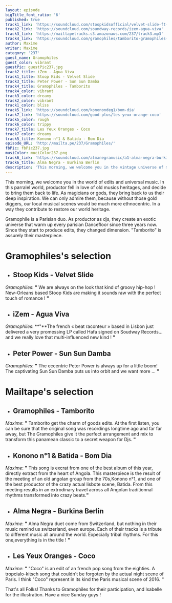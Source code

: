 ```yaml
---
layout: episode
bigTitle_font_ratio: '6'
published: true
track1_link: 'https://soundcloud.com/stoopkidsofficial/velvet-slide-ft-jo'
track2_link: 'https://soundcloud.com/soundway-records/izem-agua-viva'
track3_link: 'https://mailtapetracks.s3.amazonaws.com/237/track3.mp3'
track4_link: 'https://soundcloud.com/gramophiles/tamborito-gramophiles-edit-4'
author: Maxime
writer: Maxime
category: '237'
guest_name: Gramophiles
guest_color: vibrant
guestPic: guestPic237.jpg
track2_title: iZem - Agua Viva
track1_title: Stoop Kids - Velvet Slide
track3_title: Peter Power - Sun Sun Damba
track4_title: Gramophiles - Tamborito
track4_color: vibrant
track3_color: dreamy
track2_color: vibrant
track1_color: bliss
track5_link: 'https://soundcloud.com/kononondeg1/bom-dia'
track7_link: 'https://soundcloud.com/good-plus/les-yeux-orange-coco'
track5_color: rough
track6_color: trippy
track7_title: Les Yeux Oranges - Coco
track7_color: dreamy
track5_title: Konono n°1 & Batida - Bom Dia
episode_URL: 'http://mailta.pe/237/Gramophiles/'
fbPic: fbPic237.jpg
musiColor: muciColor237.png
track6_link: 'https://soundcloud.com/almanegramusic/a1-alma-negra-burkina-berlin'
track6_title: Alma Negra - Burkina Berlin
description: 'This morning, we welcome you in the vintage universe of music.'
---
```

<p id="introduction"> This morning, we welcome you in the world of edits and universal music. In this parralel world, productor fell in love of old musics heritages, and decide to bring them back to life. As magicians or gods, they bring back to us their deep inspiration. We can only admire them, because without those gold diggers, our local musical scenes would be much more ethnocentric. In a way they contribute to restore our world heritage.

Gramophile is a Parisian duo. As productor as djs, they create an exotic universe that warm up every parisian Dancefloor since three years now. Since they start to produce edits, they changed dimension. "Tamborito" is assurely their masterpiece.  </p>

# **Gramophiles's selection**

+ ## Stoop Kids - Velvet Slide

_Gramophiles_: **"** We are always on the look that kind of groovy hip-hop !  New-Orleans based Stoop Kids are making it sounds raw with the perfect touch of romance ! **"**

+ ## iZem - Agua Viva
_Gramophiles_: **"**The french « beat raconteur » based in Lisbon just delivered a very promessing LP called Hafa signed on Soudway Records… and we really love that multi-influenced new kind ! **"**

+ ## Peter Power - Sun Sun Damba
_Gramophiles_: **"** The eccentric Peter Power is always up for a little boom!
The captivating Sun Sun Damba puts us into orbit and we want more ... **"**

# **Mailtape's selection**

+ ## Gramophiles - Tamborito
_Maxime_: **"** Tamborito get the charm of goods edits. At the first listen, you can be sure that the original song was recordings longtime ago and far far away, but The Gramophiles give it the perfect arrangement and mix to transform this panamean classic to a secret weapon for Djs.  **"**

+ ## Konono n°1 & Batida - Bom Dia
_Maxime_: **"** This song is excrat from one of the best album of this year, directly extract from the heart of Angola. This masterpiece is the result of the meeting of an old angolan group from the 70s,Konono n°1, and one of the best productor of the crazy actual lisbote scene, Batida. From this meeting results in an extrodinary travel across all Angolan traditionnal rhythms transformed into crazy beats.**"**

+ ## Alma Negra - Burkina Berlin
_Maxime_: **"** Alma Negra duet come from Switzerland, but nothing in their music remind us switzerland, even europe. Each of their tracks is a tribute to different music all around the world. Expecially tribal rhythms. For this one,everything is in the title !  **"**

+ ## Les Yeux Oranges - Coco
_Maxime_: **"** "Coco" is an edit of an french pop song from the eighties. A tropcialo-kitsch song that couldn't be forgoten by the actual night scene of Paris. I think "Coco" represent in its kind the Paris musical scene of 2016.  **"**

<p id="outroduction">That's all Folks! Thanks to Gramophiles for their participation, and Isabelle for the illustration. Have a nice Sunday guys ! </p>
